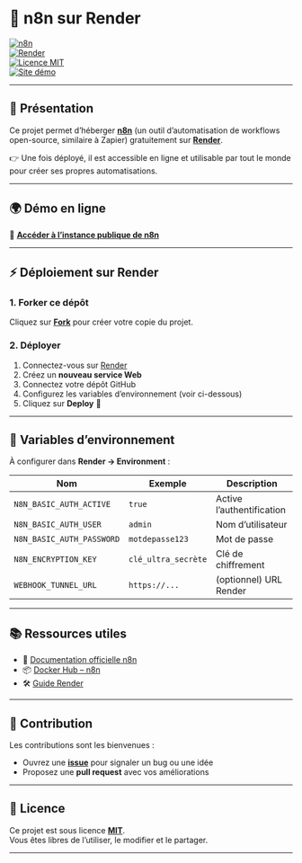 # 🚀 n8n sur Render

[![n8n](https://img.shields.io/badge/n8n-automatisation-blue?logo=n8n)](https://n8n.io/)  
[![Render](https://img.shields.io/badge/Render-deployment-green?logo=render)](https://render.com/)  
[![Licence MIT](https://img.shields.io/badge/Licence-MIT-yellow.svg)](./LICENSE)  
[![Site démo](https://img.shields.io/badge/Démo-en%20ligne-orange)](LIEN_VERS_TON_SITE)

---

## 📌 Présentation

Ce projet permet d’héberger **[n8n](https://n8n.io/)** (un outil d’automatisation de workflows open-source, similaire à Zapier) gratuitement sur **[Render](https://render.com/)**.  

👉 Une fois déployé, il est accessible en ligne et utilisable par tout le monde pour créer ses propres automatisations.

---

## 🌍 Démo en ligne

🔗 [**Accéder à l’instance publique de n8n**](LIEN_VERS_TON_SITE)  

---

## ⚡ Déploiement sur Render

### 1. Forker ce dépôt
Cliquez sur **[Fork](https://docs.github.com/fr/get-started/quickstart/fork-a-repo)** pour créer votre copie du projet.

### 2. Déployer
1. Connectez-vous sur [Render](https://render.com/)  
2. Créez un **nouveau service Web**  
3. Connectez votre dépôt GitHub  
4. Configurez les variables d’environnement (voir ci-dessous)  
5. Cliquez sur **Deploy** 🚀  

---

## 🔧 Variables d’environnement

À configurer dans **Render → Environment** :

| Nom                       | Exemple           | Description |
|----------------------------|------------------|-------------|
| `N8N_BASIC_AUTH_ACTIVE`   | `true`           | Active l’authentification |
| `N8N_BASIC_AUTH_USER`     | `admin`          | Nom d’utilisateur |
| `N8N_BASIC_AUTH_PASSWORD` | `motdepasse123`  | Mot de passe |
| `N8N_ENCRYPTION_KEY`      | `clé_ultra_secrète` | Clé de chiffrement |
| `WEBHOOK_TUNNEL_URL`      | `https://...`    | (optionnel) URL Render |

---

## 📚 Ressources utiles

- 📖 [Documentation officielle n8n](https://docs.n8n.io/)  
- 📦 [Docker Hub – n8n](https://hub.docker.com/r/n8nio/n8n)  
- 🛠️ [Guide Render](https://render.com/docs)  

---

## 🤝 Contribution

Les contributions sont les bienvenues :  
- Ouvrez une **[issue](../../issues)** pour signaler un bug ou une idée  
- Proposez une **pull request** avec vos améliorations  

---

## 📜 Licence

Ce projet est sous licence **[MIT](./LICENSE)**.  
Vous êtes libres de l’utiliser, le modifier et le partager.  

---